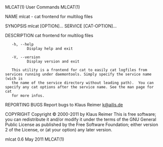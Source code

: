 MLCAT(1)                                                           User Commands                                                          MLCAT(1)

NAME
       mlcat - cat frontend for multilog files

SYNOPSIS
       mlcat [OPTION]... SERVICE [CAT-OPTION]...

DESCRIPTION
       cat frontend for multilog files

       -h, --help
              Display help and exit

       -V, --version
              Display version and exit

       This utility is a frontend for cat to easily cat logfiles from services running under daemontools. Simply specify the service name (wich is
       the name of the service directory without leading path).  You can specify any cat options after the service name. See the man page for  cat
       for more infos.

REPORTING BUGS
       Report bugs to Klaus Reimer <k@ailis.de>

COPYRIGHT
       Copyright © 2000-2011 by Klaus Reimer
       This  is free software; you can redistribute it and/or modify it under the terms of the GNU General Public License as published by the Free
       Software Foundation; either version 2 of the License, or (at your option) any later version.

mlcat 0.6                                                            May 2011                                                             MLCAT(1)
